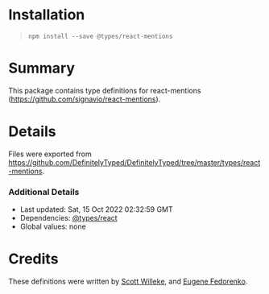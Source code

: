 # Installation
> `npm install --save @types/react-mentions`

# Summary
This package contains type definitions for react-mentions (https://github.com/signavio/react-mentions).

# Details
Files were exported from https://github.com/DefinitelyTyped/DefinitelyTyped/tree/master/types/react-mentions.

### Additional Details
 * Last updated: Sat, 15 Oct 2022 02:32:59 GMT
 * Dependencies: [@types/react](https://npmjs.com/package/@types/react)
 * Global values: none

# Credits
These definitions were written by [Scott Willeke](https://github.com/activescott), and [Eugene Fedorenko](https://github.com/efedorenko).
